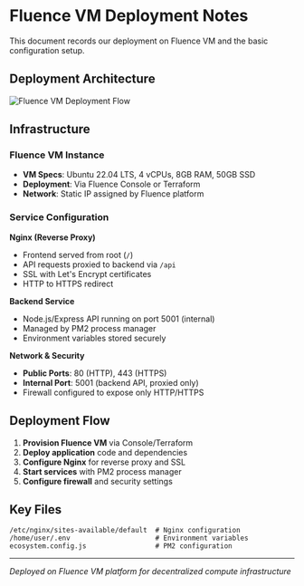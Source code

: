 # Fluence VM Deployment Notes

This document records our deployment on Fluence VM and the basic configuration setup.

## Deployment Architecture

![Fluence VM Deployment Flow](https://placeholder-image-url.com/deployment-flow.png)

## Infrastructure

### Fluence VM Instance
- **VM Specs**: Ubuntu 22.04 LTS, 4 vCPUs, 8GB RAM, 50GB SSD
- **Deployment**: Via Fluence Console or Terraform
- **Network**: Static IP assigned by Fluence platform

### Service Configuration

**Nginx (Reverse Proxy)**
- Frontend served from root (`/`)
- API requests proxied to backend via `/api`
- SSL with Let's Encrypt certificates
- HTTP to HTTPS redirect

**Backend Service**
- Node.js/Express API running on port 5001 (internal)
- Managed by PM2 process manager
- Environment variables stored securely

**Network & Security**
- **Public Ports**: 80 (HTTP), 443 (HTTPS)
- **Internal Port**: 5001 (backend API, proxied only)
- Firewall configured to expose only HTTP/HTTPS

## Deployment Flow

1. **Provision Fluence VM** via Console/Terraform
2. **Deploy application** code and dependencies
3. **Configure Nginx** for reverse proxy and SSL
4. **Start services** with PM2 process manager
5. **Configure firewall** and security settings

## Key Files

```
/etc/nginx/sites-available/default  # Nginx configuration
/home/user/.env                     # Environment variables
ecosystem.config.js                 # PM2 configuration
```

---

*Deployed on Fluence VM platform for decentralized compute infrastructure*